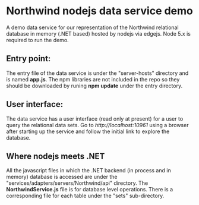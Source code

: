 # Northwind nodejs data service demo
A demo data service for our representation of the Northwind relational database in memory (.NET based) hosted by nodejs via edgejs. Node 5.x is required to run the demo.

## Entry point:
The entry file of the data service is under the "server-hosts" directory and is named __app.js__. The npm libraries are not included in the repo so they should be downloaded by runing __npm update__ under the entry directory.

## User interface:
The data service has a user interface (read only at present) for a user to query the relational data sets. Go to  _http://localhost:10961_ using a browser after starting up the service and follow the initial link to explore the database.

## Where nodejs meets .NET
All the javascript files in which the .NET backend (in process and in memory) database is accessed are under the "services/adapters/servers/Northwind/api" directory. The __NorthwindService.js__ file is for database level operations. There is a corresponding file for each table under the "sets" sub-directory.
